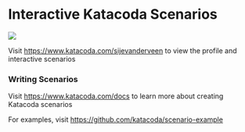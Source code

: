 # Interactive Katacoda Scenarios

[![](http://shields.katacoda.com/katacoda/sijevanderveen/count.svg)](https://www.katacoda.com/sijevanderveen "Get your profile on Katacoda.com")

Visit https://www.katacoda.com/sijevanderveen to view the profile and interactive scenarios

### Writing Scenarios
Visit https://www.katacoda.com/docs to learn more about creating Katacoda scenarios

For examples, visit https://github.com/katacoda/scenario-example
